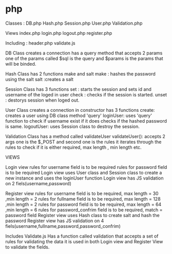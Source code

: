 # php
Classes : 
DB.php
Hash.php
Session.php
User.php
Validation.php

Views
index.php
login.php
logout.php
register.php

Including :
header.php
validate.js

DB Class creates a connection has a query method that accepts 2 params
one of the params called $sql is the query and $params is the params that will be binded.

Hash Class has 2 functions make and salt
make : hashes the password using the salt
salt :creates a salt 

Session Class has 3 functions
set : starts the session and sets id and username of the loged in user
check : checks if the session is started.
unset : destorys session when loged out.

User Class creates a connection in constructor
has 3 functions
create: creates a user using DB class method 'query'
loginUser: uses 'query' function to check if username exist if it does
checks if the hashed password is same.
logoutUser: uses Session class to destroy the session.

Validation Class has a method called validateUser
validateUser(): accepts 2 args one is the  $_POST and second one is the rules
it iterates through the rules to check if it is either required, max length , min length etc.

VIEWS

Login view
rules for username field is to be required
rules for password field is to be required
Login view uses User class and Session class to create a new instance and uses the loginUser function
Login view has JS validation on 2 fiels(username,password)

Register view
rules for username field is to be required, max length = 30 ,min length = 2
rules for fullname field is to be required, max length = 128 ,min length = 2
rules for password field is to be required, max length = 64 ,min length = 6
rules for password_confrim field is to be required, match = password field
Register view uses Hash  class to create salt and hash the password
Register view has JS validation on 4 fiels(username,fullname,password,password_confrim)

Includes
Validate.js
Has a function called validation that accepts a set of rules for validating the data
it is used in both Login view and Register View to validate  the fields.
